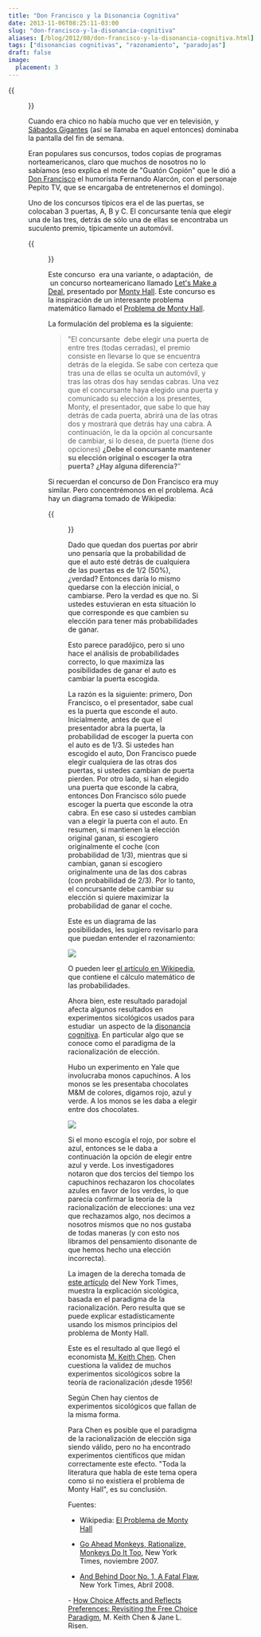 ```yaml
---
title: "Don Francisco y la Disonancia Cognitiva"
date: 2013-11-06T08:25:11-03:00
slug: "don-francisco-y-la-disonancia-cognitiva"
aliases: [/blog/2012/08/don-francisco-y-la-disonancia-cognitiva.html]
tags: ["disonancias cognitivas", "razonamiento", "paradojas"]
draft: false
image:
  placement: 3
---
```


{{<figure src="DonFrancisco.jpg" caption="Don Francisco">}}

Cuando era chico no había mucho que ver en televisión, y [Sábados
Gigantes](http://es.wikipedia.org/wiki/S%C3%A1bado_gigante) (así se
llamaba en aquel entonces) dominaba la pantalla del fin de semana.

Eran populares sus concursos, todos copias de programas norteamericanos,
claro que muchos de nosotros no lo sabíamos (eso explica el mote de
\"Guatón Copión\" que le dió a [Don
Francisco](http://es.wikipedia.org/wiki/Don_Francisco) el humorista
Fernando Alarcón, con el personaje Pepito TV, que se encargaba de
entretenernos el domingo).

Uno de los concursos típicos era el de las puertas, se colocaban 3
puertas, A, B y C. El concursante tenía que elegir una de las tres,
detrás de sólo una de ellas se encontraba un suculento premio,
típicamente un automóvil.

{{<figure src="MontyHall.jpg" caption=" Monty Hall, famoso presentador de concursos norteamericano de la década de 1960.">}}

Este concurso  era una variante, o adaptación,  de  un concurso
norteamericano llamado [Let\'s Make a
Deal](http://en.wikipedia.org/wiki/Let%27s_Make_a_Deal), presentado por
[Monty Hall](http://en.wikipedia.org/wiki/Monty_Hall). Este concurso es
la inspiración de un interesante problema matemático llamado el
[Problema de Monty
Hall](http://es.wikipedia.org/wiki/Problema_de_Monty_Hall).

La formulación del problema es la siguiente:

> "El concursante  debe elegir una puerta de entre tres (todas
> cerradas), el premio consiste en llevarse lo que se encuentra detrás
> de la elegida. Se sabe con certeza que tras una de ellas se oculta un
> automóvil, y tras las otras dos hay sendas cabras. Una vez que el
> concursante haya elegido una puerta y comunicado su elección a los
> presentes, Monty, el presentador, que sabe lo que hay detrás de cada
> puerta, abrirá una de las otras dos y mostrará que detrás hay una
> cabra. A continuación, le da la opción al concursante de cambiar, si
> lo desea, de puerta (tiene dos opciones) **¿Debe el concursante
> mantener su elección original o escoger la otra puerta? ¿Hay alguna
> diferencia?**"

Si recuerdan el concurso de Don Francisco era muy similar. Pero
concentrémonos en el problema. Acá hay un diagrama tomado de Wikipedia:

{{<figure src="MontyOpenDoor.png" caption="La situación después de que el presentador ha abierto la puerta">}}

Dado que quedan dos puertas por abrir uno pensaría que la probabilidad
de que el auto esté detrás de cualquiera de las puertas es de 1/2 (50%),
¿verdad? Entonces daría lo mismo quedarse con la elección inicial, o
cambiarse. Pero la verdad es que no. Si ustedes estuvieran en esta
situación lo que corresponde es que cambien su elección para tener más
probabilidades de ganar.

Esto parece paradójico, pero si uno hace el análisis de probabilidades
correcto, lo que maximiza las posibilidades de ganar el auto es cambiar
la puerta escogida.

La razón es la siguiente: primero, Don Francisco, o el presentador, sabe
cual es la puerta que esconde el auto. Inicialmente, antes de que el
presentador abra la puerta, la probabilidad de escoger la puerta con el
auto es de 1/3. Si ustedes han escogido el auto, Don Francisco puede
elegir cualquiera de las otras dos puertas, si ustedes cambian de puerta
pierden. Por otro lado, si han elegido una puerta que esconde la cabra,
entonces Don Francisco sólo puede escoger la puerta que esconde la otra
cabra. En ese caso si ustedes cambian van a elegir la puerta con el
auto. En resumen, si mantienen la elección original ganan, si escogiero
originalmente el coche (con probabilidad de 1/3), mientras que si
cambian, ganan si escogiero originalmente una de las dos cabras (con
probabilidad de 2/3). Por lo tanto, el concursante debe cambiar su
elección si quiere maximizar la probabilidad de ganar el coche.

Este es un diagrama de las posibilidades, les sugiero revisarlo para que
puedan entender el razonamiento:

![](VariantesMontyHall.png)

O pueden leer [el artículo en
Wikipedia](http://es.wikipedia.org/wiki/Problema_de_Monty_Hall), que
contiene el cálculo matemático de las probabilidades.

Ahora bien, este resultado paradojal afecta algunos resultados en
experimentos sicológicos usados para estudiar  un aspecto de la
[disonancia cognitiva](http://es.wikipedia.org/wiki/Disonancia_cognitiva). En
particular algo que se conoce como el paradigma de la racionalización de
elección.

Hubo un experimento en Yale que involucraba monos capuchinos. A los
monos se les presentaba chocolates M&M de colores, digamos rojo, azul y
verde. A los monos se les daba a elegir entre dos chocolates.

![](experimento.gif)

Si el mono escogía el rojo, por sobre el azul, entonces se le daba a
continuación la opción de elegir entre azul y verde. Los investigadores
notaron que dos tercios del tiempo los capuchinos rechazaron los
chocolates azules en favor de los verdes, lo que parecía confirmar la
teoría de la racionalización de elecciones: una vez que rechazamos algo,
nos decimos a nosotros mismos que no nos gustaba de todas maneras (y con
esto nos libramos del pensamiento disonante de que hemos hecho una
elección incorrecta).

La imagen de la derecha tomada de [este
artículo](http://www.nytimes.com/2008/04/08/science/08tier.html?_r=1)
del New York Times, muestra la explicación sicológica, basada en el
paradigma de la racionalización. Pero resulta que se puede explicar
estadísticamente usando los mismos principios del problema de Monty
Hall.

Este es el resultado al que llegó el economista [M. Keith
Chen](http://faculty.som.yale.edu/keithchen/). Chen cuestiona la validez
de muchos experimentos sicológicos sobre la teoría de racionalización
¡desde 1956!

Según Chen hay cientos de experimentos sicológicos que fallan de la
misma forma.

Para Chen es posible que el paradigma de la racionalización de elección
siga siendo válido, pero no ha encontrado experimentos científicos que
midan correctamente este efecto. \"Toda la literatura que habla de este
tema opera como si no existiera el problema de Monty Hall\", es su
conclusión.

Fuentes:

- Wikipedia: [El Problema de Monty Hall](http://es.wikipedia.org/wiki/Problema_de_Monty_Hall)

- [Go Ahead Monkeys, Rationalize, Monkeys Do It Too](http://www.nytimes.com/2007/11/06/science/06tier.html?ref=science), New York Times, noviembre 2007.

- [And Behind Door No. 1, A Fatal Flaw](http://www.nytimes.com/2008/04/08/science/08tier.html?_r=1), New York Times, Abril 2008.

- [How Choice Affects and Reflects Preferences: Revisiting the Free Choice Paradigm](https://www.ncbi.nlm.nih.gov/pubmed/20658837), M. Keith Chen & Jane L. Risen.
